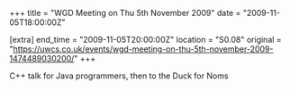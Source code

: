 +++
title = "WGD Meeting on Thu 5th November 2009"
date = "2009-11-05T18:00:00Z"

[extra]
end_time = "2009-11-05T20:00:00Z"
location = "S0.08"
original = "https://uwcs.co.uk/events/wgd-meeting-on-thu-5th-november-2009-1474489030200/"
+++

C++ talk for Java programmers, then to the Duck for Noms

